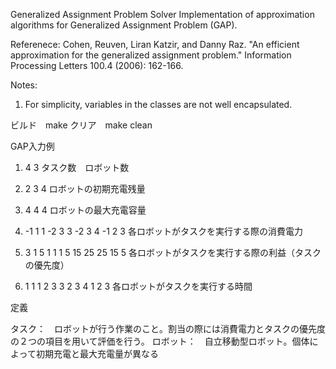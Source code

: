 Generalized Assignment Problem Solver
Implementation of approximation algorithms for Generalized Assignment Problem (GAP).

Referenece: Cohen, Reuven, Liran Katzir, and Danny Raz. "An efficient approximation for the generalized assignment problem." Information Processing Letters 100.4 (2006): 162-166.

Notes:
1. For simplicity, variables in the classes are not well encapsulated.

ビルド　make 
クリア　make clean

GAP入力例
1. 4 3
タスク数　ロボット数

2. 2 3 4
ロボットの初期充電残量

3. 4 4 4
ロボットの最大充電容量

4.  -1 1 1
    -2 3 3
    -2 3 4
    -1 2 3
各ロボットがタスクを実行する際の消費電力

5.  3 1 5
    1 1 1
    5 15 25
    25 15 5
各ロボットがタスクを実行する際の利益（タスクの優先度）

6.  1 1 1
    2 3 3
    2 3 4
    1 2 3
各ロボットがタスクを実行する時間



定義

タスク：　ロボットが行う作業のこと。割当の際には消費電力とタスクの優先度の２つの項目を用いて評価を行う。
ロボット：　自立移動型ロボット。個体によって初期充電と最大充電量が異なる
